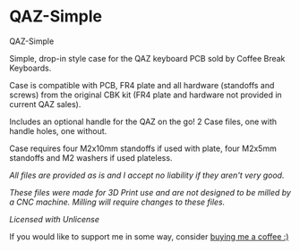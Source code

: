 # QAZ-Simple
 QAZ-Simple

Simple, drop-in style case for the QAZ keyboard PCB sold by Coffee Break Keyboards.

Case is compatible with PCB, FR4 plate and all hardware (standoffs and screws) from the original CBK kit (FR4 plate and hardware not provided in current QAZ sales).

Includes an optional handle for the QAZ on the go!
2 Case files, one with handle holes, one without.

Case requires four M2x10mm standoffs if used with plate, four M2x5mm standoffs and M2 washers if used plateless.

*All files are provided as is and I accept no liability if they aren't very good.*

*These files were made for 3D Print use and are not designed to be milled by a CNC machine. Milling will require changes to these files.*

*Licensed with Unlicense*


If you would like to support me in some way, consider [buying me a coffee :)](https://www.buymeacoffee.com/dingusxmcgee)
